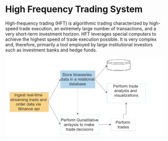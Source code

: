 <h1> High Frequency Trading System </h1>

High-frequency trading (HFT) is algorithmic trading characterized by high-speed trade execution, an extremely large number of transactions, and a very short-term investment horizon. HFT leverages special computers to achieve the highest speed of trade execution possible. It is very complex and, therefore, primarily a tool employed by large institutional investors such as investment banks and hedge funds.

![arch](doc_images/arch.png?raw=true "arch")